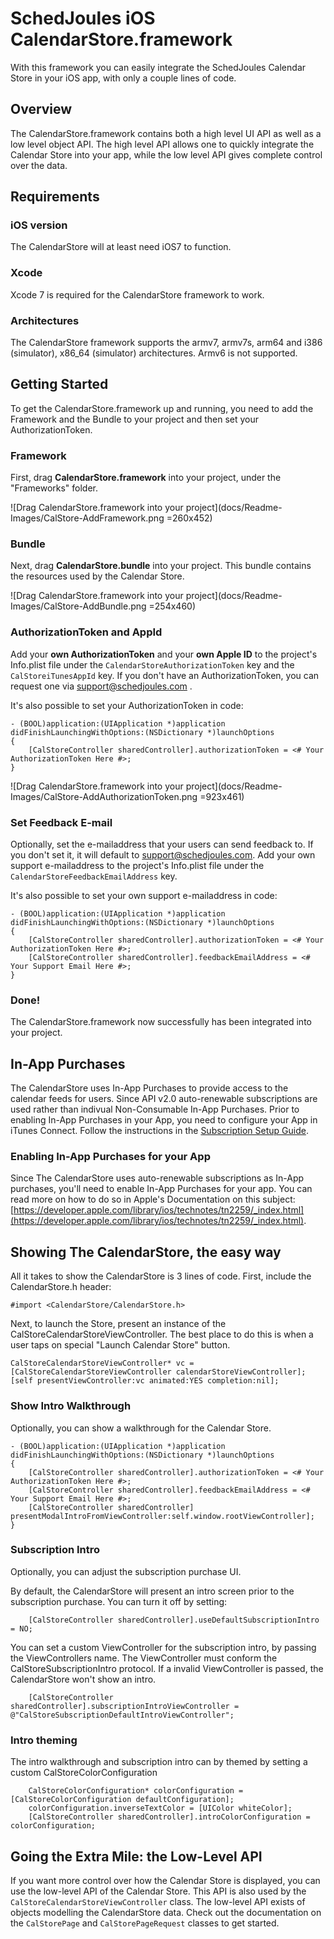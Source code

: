# SchedJoules iOS CalendarStore.framework
With this framework you can easily integrate the SchedJoules Calendar Store in your iOS app, with only a couple lines of code. 

## Overview
The CalendarStore.framework contains both a high level UI  API as well as a low level object API. The high level API allows one to quickly integrate the Calendar Store into your app, while the low level API gives complete control over the data.

## Requirements

### iOS version
The CalendarStore will at least need iOS7 to function.

### Xcode
Xcode 7 is required for the CalendarStore framework to work.

### Architectures
The CalendarStore framework supports the armv7, armv7s, arm64 and i386 (simulator), x86_64 (simulator) architectures. Armv6 is not supported.

## Getting Started
To get the CalendarStore.framework up and running, you need to add the Framework and the Bundle to your project and then set your AuthorizationToken.

### Framework
First, drag **CalendarStore.framework** into your project, under the "Frameworks" folder.

![Drag CalendarStore.framework into your project](docs/Readme-Images/CalStore-AddFramework.png =260x452)
 
### Bundle
Next, drag **CalendarStore.bundle** into your project. This bundle contains the resources used by the Calendar Store.

![Drag CalendarStore.framework into your project](docs/Readme-Images/CalStore-AddBundle.png =254x460)

### AuthorizationToken and AppId

Add your **own AuthorizationToken** and your **own Apple ID** to the project's Info.plist file under the `CalendarStoreAuthorizationToken` key and the `CalStoreiTunesAppId` key. If you don't have an AuthorizationToken, you can request one via support@schedjoules.com . 

It's also possible to set your AuthorizationToken in code:

	- (BOOL)application:(UIApplication *)application didFinishLaunchingWithOptions:(NSDictionary *)launchOptions
	{
		[CalStoreController sharedController].authorizationToken = <# Your AuthorizationToken Here #>;
	}

![Drag CalendarStore.framework into your project](docs/Readme-Images/CalStore-AddAuthorizationToken.png =923x461)

### Set Feedback E-mail
Optionally, set the e-mailaddress that your users can send feedback to. If you don't set it, it will default to support@schedjoules.com. Add your own support e-mailaddress to the project's Info.plist file under the `CalendarStoreFeedbackEmailAddress` key. 

It's also possible to set your own support e-mailaddress in code:

	- (BOOL)application:(UIApplication *)application didFinishLaunchingWithOptions:(NSDictionary *)launchOptions
	{
		[CalStoreController sharedController].authorizationToken = <# Your AuthorizationToken Here #>;
		[CalStoreController sharedController].feedbackEmailAddress = <# Your Support Email Here #>;
	}

### Done!
The CalendarStore.framework now successfully has been integrated into your project.

## In-App Purchases
The CalendarStore uses In-App Purchases to provide access to the calendar feeds for users. Since API v2.0 auto-renewable subscriptions are used rather than indivual Non-Consumable In-App Purchases. Prior to enabling In-App Purchases in your App, you need to configure your App in iTunes Connect.
Follow the instructions in the [Subscription Setup Guide](docs/Documentation/SubscriptionSetupGuide.html). 

### Enabling In-App Purchases for your App
Since The CalendarStore uses auto-renewable subscriptions as In-App purchases, you'll need to enable In-App Purchases for your app. You can read more on how to do so in Apple's Documentation on this subject: [https://developer.apple.com/library/ios/technotes/tn2259/_index.html](https://developer.apple.com/library/ios/technotes/tn2259/_index.html). 


## Showing The CalendarStore, the easy way
All it takes to show the CalendarStore is 3 lines of code. First, include the CalendarStore.h header:

	#import <CalendarStore/CalendarStore.h>
	
Next, to launch the Store, present an instance of the CalStoreCalendarStoreViewController. The best place to do this is when a user taps on special "Launch Calendar Store" button.

	CalStoreCalendarStoreViewController* vc = [CalStoreCalendarStoreViewController calendarStoreViewController];
	[self presentViewController:vc animated:YES completion:nil];

### Show Intro Walkthrough
Optionally, you can show a walkthrough for the Calendar Store. 

	- (BOOL)application:(UIApplication *)application didFinishLaunchingWithOptions:(NSDictionary *)launchOptions
	{
		[CalStoreController sharedController].authorizationToken = <# Your AuthorizationToken Here #>;
		[CalStoreController sharedController].feedbackEmailAddress = <# Your Support Email Here #>;
		[CalStoreController sharedController] presentModalIntroFromViewController:self.window.rootViewController];
	}

### Subscription Intro
Optionally, you can adjust the subscription purchase UI.

By default, the CalendarStore will present an intro screen prior to the subscription purchase. You can turn it off by setting:

		[CalStoreController sharedController].useDefaultSubscriptionIntro = NO;

You can set a custom ViewController for the subscription intro, by passing the ViewControllers name. The ViewController must conform the CalStoreSubscriptionIntro protocol.
If a invalid ViewController is passed, the CalendarStore won't show an intro.

    	[CalStoreController sharedController].subscriptionIntroViewController = @"CalStoreSubscriptionDefaultIntroViewController";

### Intro theming
The intro walkthrough and subscription intro can by themed by setting a custom CalStoreColorConfiguration

		CalStoreColorConfiguration* colorConfiguration = [CalStoreColorConfiguration defaultConfiguration];
    	colorConfiguration.inverseTextColor = [UIColor whiteColor];
    	[CalStoreController sharedController].introColorConfiguration = colorConfiguration;
	
## Going the Extra Mile: the Low-Level API
If you want more control over how the Calendar Store is displayed, you can use the low-level API of the Calendar Store. This API is also used by the `CalStoreCalendarStoreViewController` class. The low-level API exists of objects modelling the CalendarStore data. Check out the documentation on the `CalStorePage` and `CalStorePageRequest` classes to get started.

